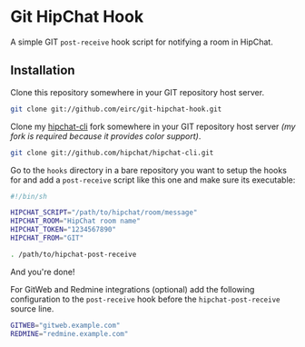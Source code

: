 # Git HipChat Hook

A simple GIT `post-receive` hook script for notifying a room in HipChat.

## Installation

Clone this repository somewhere in your GIT repository host server.

```sh
git clone git://github.com/eirc/git-hipchat-hook.git
```

Clone my [hipchat-cli](https://github.com/eirc/hipchat-cli) fork somewhere in your GIT repository host server _(my fork is required because it provides color support)_.

```sh
git clone git://github.com/hipchat/hipchat-cli.git
```

Go to the `hooks` directory in a bare repository you want to setup the hooks for and add a `post-receive` script like this one and make sure its executable:

```sh
#!/bin/sh

HIPCHAT_SCRIPT="/path/to/hipchat/room/message"
HIPCHAT_ROOM="HipChat room name"
HIPCHAT_TOKEN="1234567890"
HIPCHAT_FROM="GIT"

. /path/to/hipchat-post-receive
```

And you're done!

For GitWeb and Redmine integrations (optional) add the following configuration to the `post-receive` hook before the `hipchat-post-receive` source line.

```sh
GITWEB="gitweb.example.com"
REDMINE="redmine.example.com"
```
